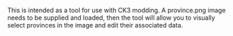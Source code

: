 This is intended as a tool for use with CK3 modding. A province.png image needs to be supplied and loaded, then the tool will allow you to visually select provinces in the image and edit their associated data.